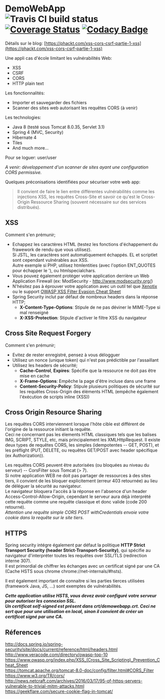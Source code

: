 # DemoWebApp  ![Travis CI build status](https://travis-ci.org/phackt/demo-web-app.svg?branch=master "Travis CI build status")  [![Coverage Status](https://coveralls.io/repos/github/phackt/DemoWebApp/badge.svg?branch=master)](https://coveralls.io/github/phackt/DemoWebApp?branch=master) [![Codacy Badge](https://api.codacy.com/project/badge/Grade/0805b1bf41734f8c8cb7a3d739b0a429)](https://www.codacy.com/app/gabriel-compan/DemoWebApp?utm_source=github.com&amp;utm_medium=referral&amp;utm_content=phackt/DemoWebApp&amp;utm_campaign=Badge_Grade)

Détails sur le blog: [https://phackt.com/xss-cors-csrf-partie-1-xss](https://phackt.com/xss-cors-csrf-partie-1-xss)  
  
Une appli cas d'école limitant les vulnérabilités Web:
  - XSS
  - CSRF
  - CORS
  - HTTP plain text

Les fonctionnalités:
  - Importer et sauvegarder des fichiers
  - Scanner des sites web autorisant les requêtes CORS (à venir)

Les technologies:
  - Java 8 (testé sous Tomcat 8.0.35, Servlet 3.1)
  - Spring 4 (MVC, Security)
  - Hibernate 4
  - Tiles
  - And much more...

Pour se loguer: user/user

*A venir: développement d'un scanner de sites ayant une configuration CORS permissive.*

Quelques préconisations identifiées pour sécuriser votre web app:

> Il convient de faire le lien entre différentes vulnérabilités comme
> les injections XSS, les requêtes Cross-Site et savoir ce qu'est
> le Cross-Origin Ressource Sharing (souvent nécessaire sur des 
> services distribués).

## XSS
Comment s'en prémunir;
- Echappez les caractères HTML (testez les fonctions d'échappement du frawework de rendu que vous utilisez). <br />Si JSTL, les caractères sont automatiquement échappés. EL et scriptlet sont cependant vulnérables aux XSS.<br />Autre exemple si PHP, utilisez htmlentities (avec l'option ENT_QUOTES pour échapper le '), ou htmlspecialchars.
- Vous pouvez également protéger votre application derrière un Web Application Firewall (ex: ModSecurity - http://www.modsecurity.org/)
- N'hésitez pas à éprouver votre application avec un outil tel que [Xenotix](https://www.owasp.org/index.php/OWASP_Xenotix_XSS_Exploit_Framework "https://www.owasp.org/index.php/OWASP_Xenotix_XSS_Exploit_Framework") ou le support [OWASP XSS Filter Evasion Cheat Sheet](https://www.owasp.org/index.php/XSS_Filter_Evasion_Cheat_Sheet "https://www.owasp.org/index.php/XSS_Filter_Evasion_Cheat_Sheet")
- Spring Security inclut par défaut de nombreux headers dans la réponse HTTP;
    - **X-Content-Type-Options**: Stipule de ne pas déviner le MIME-Type si mal renseigné
    - **X-XSS-Protection**: Stipule d'activer le filtre XSS du navigateur

## Cross Site Request Forgery
Comment s'en prémunir;   
- Evitez de rester enregistré, pensez à vous délogguer
- Utilisez un nonce (unique token) qui n'est pas prédictible par l'assaillant
- Utilisez les headers de sécurité;
    - **Cache-Control**, **Expires**: Spécifie que la ressource ne doit pas être mise en cache
    - **X-Frame-Options**: Empêche la page d'être incluse dans une frame
    - **Content-Security-Policy**: Stipule plusieurs politiques de sécurité sur les requêtes Cross-Origin des éléments HTML (empêche également l'éxécution de scripts inline (XSS))

## Cross Origin Resource Sharing

Les requêtes CORS interviennent lorsque l'hôte cible est différent de l'origine de la ressource initiant la requête. <br />
Ceci ne concernant pas les élements HTML classiques tels que les balises IMG, SCRIPT, STYLE, etc, mais principalement les XMLHttpRequest. Il existe deux types de requêtes CORS, les simples (idempotentes -- GET, POST), et les préflight (PUT, DELETE, ou requêtes GET/POST avec header spécifique (ex Authorization)).

Les requêtes CORS peuvent être autorisées (ou bloquées au niveau du serveur) -- CorsFilter sous Tomcat (> 7).<br />Si notre application WEB ne doit pas partager de ressources à des sites tiers, il convient de les bloquer explicitement (erreur 403 retournée) au lieu de déléguer la sécurité au navigateur.<br />Le navigateur bloquera l'accès à la réponse en l'absence d'un header Access-Control-Allow-Origin, cependant le serveur aura déjà interprété cette requête comme une requête classique et donc valide (code 200 retourné).<br /> *Attention une requête simple CORS POST withCredentials envoie votre cookie dans la requête sur le site tiers*.

## HTTPS
Spring security intégre également par défaut la politique **HTTP Strict Transport Security (header Strict-Transport-Security)**, qui spécifie au navigateur d'interpréter toutes les requêtes over SSL/TLS (redirection interne 307).<br />Il est primordial de chiffrer les échanges avec un certificat signé par une CA (Cache HSTS sous chrome chrome://net-internals/#hsts).

Il est également important de connaitre si les parties tierces utilisées (framework Java, JS, ...) sont exemptes de vulnérabilités.

***Cette application utilise HSTS, vous devez avoir configuré votre serveur pour autoriser les connexion SSL.<br />Un certificat self-signed est présent dans crt/demowebapp.crt. Ceci ne sert que pour une utilisation en local, sinon il convient de créer un certificat signé par une CA.***
  
  
## Réferences
http://docs.spring.io/spring-security/site/docs/current/reference/html/headers.html<br />
http://www.veracode.com/directory/owasp-top-10<br />
https://www.owasp.org/index.php/XSS_(Cross_Site_Scripting)_Prevention_Cheat_Sheet<br />
https://tomcat.apache.org/tomcat-8.0-doc/config/filter.html#CORS_Filter<br />
https://www.w3.org/TR/cors/<br />
http://news.netcraft.com/archives/2016/03/17/95-of-https-servers-vulnerable-to-trivial-mitm-attacks.html<br />
https://geekflare.com/secure-cookie-flag-in-tomcat/
